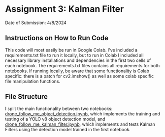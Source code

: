 # Assignment 3: Kalman Filter

Date of Submission: 4/8/2024

## Instructions on How to Run Code
This code will most easily be run in Google Colab. I've included a requirements.txt file to run it locally, but to run in Colab I included all necessary library installations and dependencies in the first two cells of each notebook. The requirements.txt files contains all requirements for both notebooks. If running locally, be aware that some functionality is Colab specific: there is a patch for cv2.imshow() as well as some colab specific file manipulation functions.

## File Structure

I split the main functionality between two notebooks: [drone_follow_me_object_detection.ipynb](https://github.com/dhauss/csgy6613-assignments/blob/main/assignment-3/drone_follow_me_object_detection.ipynb), which implements the training and testing of a YOLO v8 object detection model, and [drone_follow_me_kalman_filter.ipynb](https://github.com/dhauss/csgy6613-assignments/blob/main/assignment-3/drone_follow_me_object_detection.ipynb), which implements and tests Kalman Filters using the detection model trained in the first notebook.
